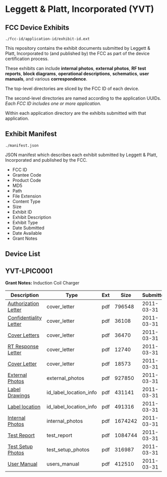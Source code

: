 # Leggett & Platt, Incorporated (YVT)
## FCC Device Exhibits

```
./fcc-id/application-id/exhibit-id.ext
```

This repository contains the exhibit documents submitted by Leggett & Platt, Incorporated to (and published by) the FCC as part of the device certification process.

These exhibits can include **internal photos**, **external photos**, **RF test reports**, **block diagrams**, **operational descriptions**, **schematics**, **user manuals**, and various **correspondence**.

The top-level directories are sliced by the FCC ID of each device.

The second-level directories are named according to the application UUIDs. *Each FCC ID includes one or more application.*

Within each application directory are the exhibits submitted with that application. 

## Exhibit Manifest

```
./manifest.json
```

JSON manifest which describes each exhibit submitted by Leggett & Platt, Incorporated and published by the FCC.

- FCC ID
- Grantee Code
- Product Code
- MD5
- Path
- File Extension
- Content Type
- Size
- Exhibit ID
- Exhibit Description
- Exhibit Type
- Date Submitted
- Date Available
- Grant Notes

## Device List
## YVT-LPIC0001
**Grant Notes:** Induction Coil Charger

| Description | Type | Ext | Size | Submitted | Available |
| ----------- | ---- | --- | ---- | --------- | --------- |
| [Authorization Letter](YVT-LPIC0001/7a136df9e469fa3911a343a9b4ac5e72/1441171.pdf) | cover_letter | pdf | 796548 | 2011-03-31 | 2011-04-01 |
| [Confidentiality Letter](YVT-LPIC0001/7a136df9e469fa3911a343a9b4ac5e72/1441172.pdf) | cover_letter | pdf | 36108 | 2011-03-31 | 2011-04-01 |
| [Cover Letters](YVT-LPIC0001/7a136df9e469fa3911a343a9b4ac5e72/1441174.pdf) | cover_letter | pdf | 36470 | 2011-03-31 | 2011-04-01 |
| [RT Response Letter](YVT-LPIC0001/7a136df9e469fa3911a343a9b4ac5e72/1441178.pdf) | cover_letter | pdf | 12740 | 2011-03-31 | 2011-04-01 |
| [Cover Letter](YVT-LPIC0001/7a136df9e469fa3911a343a9b4ac5e72/1441169.pdf) | cover_letter | pdf | 18573 | 2011-03-31 | 2011-04-01 |
| [External Photos](YVT-LPIC0001/7a136df9e469fa3911a343a9b4ac5e72/1441181.pdf) | external_photos | pdf | 927850 | 2011-03-31 | 2011-04-01 |
| [Label Drawings](YVT-LPIC0001/7a136df9e469fa3911a343a9b4ac5e72/1441184.pdf) | id_label_location_info | pdf | 431141 | 2011-03-31 | 2011-04-01 |
| [Label location](YVT-LPIC0001/7a136df9e469fa3911a343a9b4ac5e72/1441187.pdf) | id_label_location_info | pdf | 491316 | 2011-03-31 | 2011-04-01 |
| [Internal Photos](YVT-LPIC0001/7a136df9e469fa3911a343a9b4ac5e72/1441183.pdf) | internal_photos | pdf | 1674242 | 2011-03-31 | 2011-04-01 |
| [Test Report](YVT-LPIC0001/7a136df9e469fa3911a343a9b4ac5e72/1441193.pdf) | test_report | pdf | 1084744 | 2011-03-31 | 2011-04-01 |
| [Test Setup Photos](YVT-LPIC0001/7a136df9e469fa3911a343a9b4ac5e72/1441194.pdf) | test_setup_photos | pdf | 316987 | 2011-03-31 | 2011-04-01 |
| [User Manual](YVT-LPIC0001/7a136df9e469fa3911a343a9b4ac5e72/1441195.pdf) | users_manual | pdf | 412510 | 2011-03-31 | 2011-04-01 |
